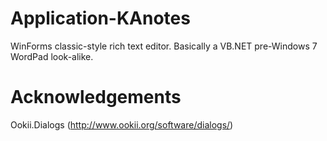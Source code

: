 # Application-KAnotes
WinForms classic-style rich text editor. Basically a VB.NET pre-Windows 7 WordPad look-alike.
# Acknowledgements
Ookii.Dialogs (http://www.ookii.org/software/dialogs/)
